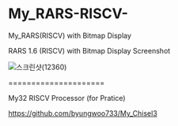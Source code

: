 # My_RARS-RISCV-
My_RARS(RISCV) with Bitmap Display

RARS 1.6 (RISCV) with Bitmap Display Screenshot

![스크린샷(12360)](https://github.com/byungwoo733/My_RARS-RISCV-/assets/14072045/5bca1b82-7c41-457a-a679-5dd31d9eee0a)


=====================

My32 RISCV Processor (for Pratice)

https://github.com/byungwoo733/My_Chisel3
